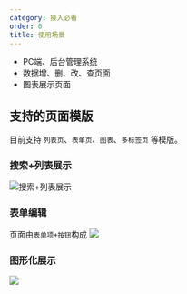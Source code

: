 ```yaml
---
category: 接入必看
order: 0
title: 使用场景
---
```


- PC端、后台管理系统
- 数据增、删、改、查页面
- 图表展示页面

## 支持的页面模版

目前支持 `列表页`、`表单页`、`图表`、`多标签页` 等模版。

### 搜索+列表展示

![搜索+列表展示](https://user-gold-cdn.xitu.io/2019/6/3/16b1c406089692a0?w=1363&h=761&f=png&s=117988)

### 表单编辑

页面由`表单项+按钮`构成
![](https://user-gold-cdn.xitu.io/2019/6/3/16b1c4b17271a680?w=1364&h=763&f=png&s=52742)

### 图形化展示

![](https://user-gold-cdn.xitu.io/2019/11/13/16e6462123dd77df?w=2214&h=990&f=png&s=120008)

